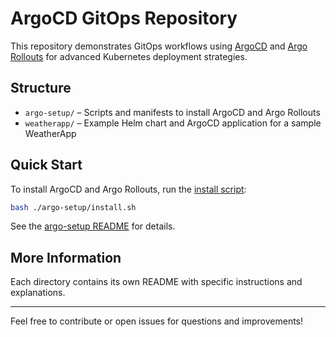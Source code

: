 # ArgoCD GitOps Repository

This repository demonstrates GitOps workflows using [ArgoCD](https://argo-cd.readthedocs.io/) and [Argo Rollouts](https://argoproj.github.io/argo-rollouts/) for advanced Kubernetes deployment strategies.

## Structure

- `argo-setup/` – Scripts and manifests to install ArgoCD and Argo Rollouts
- `weatherapp/` – Example Helm chart and ArgoCD application for a sample WeatherApp

## Quick Start

To install ArgoCD and Argo Rollouts, run the [install script](./argo-setup/install.sh):

```sh
bash ./argo-setup/install.sh
```

See the [argo-setup README](./argo-setup/README.md) for details.

## More Information

Each directory contains its own README with specific instructions and explanations.

---

Feel free to contribute or open issues for questions and improvements!